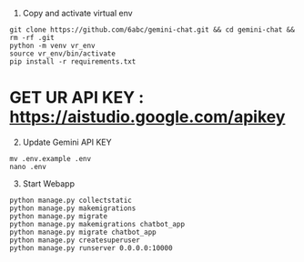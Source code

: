  

1. Copy and activate virtual env
```
git clone https://github.com/6abc/gemini-chat.git && cd gemini-chat && rm -rf .git
python -m venv vr_env
source vr_env/bin/activate
pip install -r requirements.txt
```
# GET UR API KEY : https://aistudio.google.com/apikey
2. Update Gemini API KEY
```
mv .env.example .env
nano .env
```
3. Start Webapp
```
python manage.py collectstatic
python manage.py makemigrations
python manage.py migrate
python manage.py makemigrations chatbot_app
python manage.py migrate chatbot_app
python manage.py createsuperuser
python manage.py runserver 0.0.0.0:10000
```
